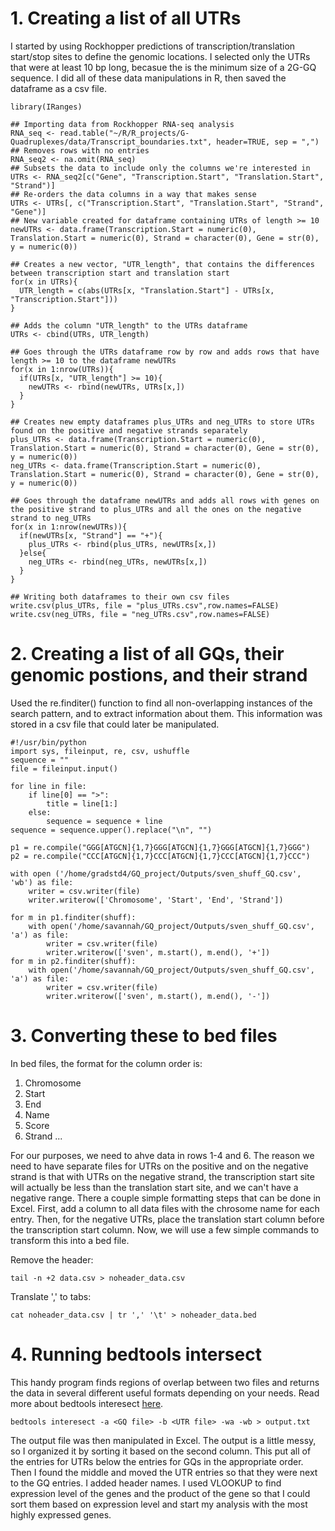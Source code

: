 

# 1. Creating a list of all UTRs

I started by using Rockhopper predictions of transcription/translation start/stop sites to define the genomic locations. I selected only the UTRs that were at least 10 bp long, becasue the is the minimum size of a 2G-GQ sequence. I did all of these data manipulations in R, then saved the dataframe as a csv file.

```
library(IRanges)

## Importing data from Rockhopper RNA-seq analysis
RNA_seq <- read.table("~/R/R_projects/G-Quadruplexes/data/Transcript_boundaries.txt", header=TRUE, sep = ",")
## Removes rows with no entries
RNA_seq2 <- na.omit(RNA_seq)
## Subsets the data to include only the columns we're interested in
UTRs <- RNA_seq2[c("Gene", "Transcription.Start", "Translation.Start", "Strand")]
## Re-orders the data columns in a way that makes sense
UTRs <- UTRs[, c("Transcription.Start", "Translation.Start", "Strand", "Gene")]
## New variable created for dataframe containing UTRs of length >= 10
newUTRs <- data.frame(Transcription.Start = numeric(0), Translation.Start = numeric(0), Strand = character(0), Gene = str(0), y = numeric(0))

## Creates a new vector, "UTR_length", that contains the differences between transcription start and translation start
for(x in UTRs){
  UTR_length = c(abs(UTRs[x, "Translation.Start"] - UTRs[x, "Transcription.Start"]))
}

## Adds the column "UTR_length" to the UTRs dataframe
UTRs <- cbind(UTRs, UTR_length)

## Goes through the UTRs dataframe row by row and adds rows that have length >= 10 to the dataframe newUTRs
for(x in 1:nrow(UTRs)){
  if(UTRs[x, "UTR_length"] >= 10){
    newUTRs <- rbind(newUTRs, UTRs[x,])
  }
}

## Creates new empty dataframes plus_UTRs and neg_UTRs to store UTRs found on the positive and negative strands separately
plus_UTRs <- data.frame(Transcription.Start = numeric(0), Translation.Start = numeric(0), Strand = character(0), Gene = str(0), y = numeric(0))
neg_UTRs <- data.frame(Transcription.Start = numeric(0), Translation.Start = numeric(0), Strand = character(0), Gene = str(0), y = numeric(0))

## Goes through the dataframe newUTRs and adds all rows with genes on the positive strand to plus_UTRs and all the ones on the negative strand to neg_UTRs
for(x in 1:nrow(newUTRs)){
  if(newUTRs[x, "Strand"] == "+"){
    plus_UTRs <- rbind(plus_UTRs, newUTRs[x,])
  }else{
    neg_UTRs <- rbind(neg_UTRs, newUTRs[x,])
  }
}

## Writing both dataframes to their own csv files
write.csv(plus_UTRs, file = "plus_UTRs.csv",row.names=FALSE)
write.csv(neg_UTRs, file = "neg_UTRs.csv",row.names=FALSE)
```
# 2. Creating a list of all GQs, their genomic postions, and their strand

Used the re.finditer() function to find all non-overlapping instances of the search pattern, and to extract information about them. This information was stored in a csv file that could later be manipulated. 
```
#!/usr/bin/python
import sys, fileinput, re, csv, ushuffle
sequence = ""
file = fileinput.input()

for line in file:
    if line[0] == ">":
        title = line[1:]
    else:
        sequence = sequence + line
sequence = sequence.upper().replace("\n", "")

p1 = re.compile("GGG[ATGCN]{1,7}GGG[ATGCN]{1,7}GGG[ATGCN]{1,7}GGG")
p2 = re.compile("CCC[ATGCN]{1,7}CCC[ATGCN]{1,7}CCC[ATGCN]{1,7}CCC")

with open ('/home/gradstd4/GQ_project/Outputs/sven_shuff_GQ.csv', 'wb') as file:
    writer = csv.writer(file)
    writer.writerow(['Chromosome', 'Start', 'End', 'Strand'])

for m in p1.finditer(shuff):
    with open('/home/savannah/GQ_project/Outputs/sven_shuff_GQ.csv', 'a') as file:
        writer = csv.writer(file)
        writer.writerow(['sven', m.start(), m.end(), '+'])
for m in p2.finditer(shuff):
    with open('/home/savannah/GQ_project/Outputs/sven_shuff_GQ.csv', 'a') as file:
        writer = csv.writer(file)
        writer.writerow(['sven', m.start(), m.end(), '-'])
```

# 3. Converting these to bed files

In bed files, the format for the column order is:
1. Chromosome
2. Start
3. End
4. Name
5. Score
6. Strand
...

For our purposes, we need to ahve data in rows 1-4 and 6. The reason we need to have separate files for UTRs on the positive and on the negative strand is that with UTRs on the negative strand, the transcription start site will actually be less than the translation start site, and we can't have a negative range. There a couple simple formatting steps that can be done in Excel. First, add a column to all data files with the chrosome name for each entry. Then, for the negative UTRs, place the translation start column before the transcription start column. Now, we will use a few simple commands to transform this into a bed file.

Remove the header:
```
tail -n +2 data.csv > noheader_data.csv
```
Translate ',' to tabs:
```
cat noheader_data.csv | tr ',' '\t' > noheader_data.bed
```

# 4. Running bedtools intersect

This handy program finds regions of overlap between two files and returns the data in several different useful formats depending on your needs. Read more about bedtools interesect [here](http://bedtools.readthedocs.io/en/latest/content/tools/intersect.html).
```
bedtools interesect -a <GQ file> -b <UTR file> -wa -wb > output.txt
```
The output file was then manipulated in Excel. The output is a little messy, so I organized it by sorting it based on the second column. This put all of the entries for UTRs below the entries for GQs in the appropriate order. Then I found the middle and moved the UTR entries so that they were next to the GQ entries. I added header names. I used VLOOKUP to find expression level of the genes and the product of the gene so that I could sort them based on expression level and start my analysis with the most highly expressed genes. 